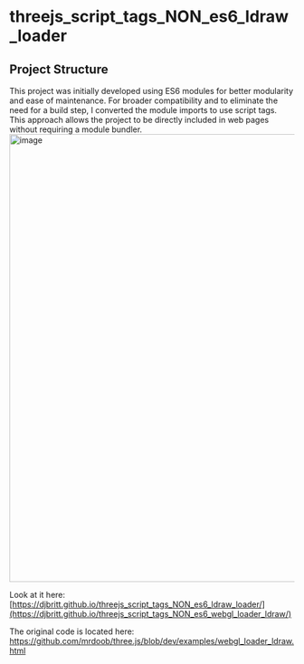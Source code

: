 # threejs_script_tags_NON_es6_ldraw_loader

## Project Structure

This project was initially developed using ES6 modules for better modularity and ease of maintenance. For broader compatibility and to eliminate the need for a build step, I converted the module imports to use script tags. This approach allows the project to be directly included in web pages without requiring a module bundler.
<img width="792" alt="image" src="https://github.com/djbritt/threejs_script_tags_NON_es6_ldraw_loader/assets/28036018/25d432c3-47ee-4cf7-bcb3-8a559184809c">

Look at it here: [https://djbritt.github.io/threejs_script_tags_NON_es6_ldraw_loader/](https://djbritt.github.io/threejs_script_tags_NON_es6_webgl_loader_ldraw/)


The original code is located here: https://github.com/mrdoob/three.js/blob/dev/examples/webgl_loader_ldraw.html
